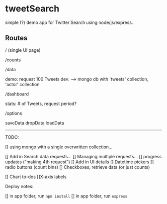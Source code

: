 # tweetSearch
simple (?) demo app for Twitter Search using node/js/express.

Routes
-----------

/ (single UI page)

/counts

/data

demo: request 100 Tweets
dev: --> mongo db with 'tweets' collection, 'actor' collection


/dashboard

stats: # of Tweets, request period?

/options

saveData
dropData
loadData

------------------------------------

TODO:

[] using mongo with a single overwritten collection...

[] Add in Search data requests...
[] Managing multiple requests...
    [] progress updates ("making 4th request")
[] Add in UI details
  [] Datetime pickers
  [] radio buttons (count bins)
  [] Checkboxes, retrieve data (or just counts)



  [] Chart to-dos
    []X-axis labels






Deploy notes:

[] in app folder, run ```npm install```
[] in app folder, run ```express```
